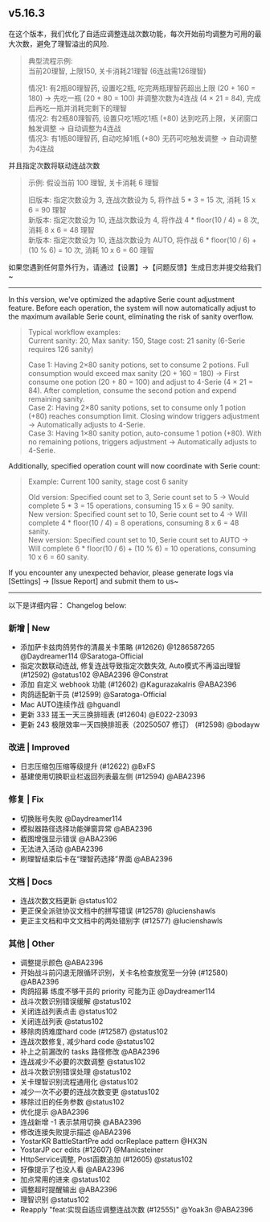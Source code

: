 ## v5.16.3

在这个版本，我们优化了自适应调整连战次数功能，每次开始前均调整为可用的最大次数，避免了理智溢出的风险.

> 典型流程示例:  
> 当前20理智, 上限150, 关卡消耗21理智 (6连战需126理智)  
> 
> 情况1: 有2瓶80理智药, 设置吃2瓶, 吃完两瓶理智药超出上限 (20 + 160 = 180) → 先吃一瓶 (20 + 80 = 100) 并调整次数为4连战 (4 × 21 = 84), 完成后再吃一瓶并消耗完剩下的理智  
> 情况2: 有2瓶80理智药, 设置只吃1瓶吃1瓶 (+80) 达到吃药上限，关闭窗口触发调整 → 自动调整为4连战  
> 情况3: 有1瓶80理智药, 自动吃掉1瓶 (+80) 无药可吃触发调整 → 自动调整为4连战

并且指定次数将联动连战次数

> 示例: 假设当前 100 理智, 关卡消耗 6 理智  
> 
> 旧版本: 指定次数设为 3, 连战次数设为 5, 将作战 5 * 3 = 15 次, 消耗 15 x 6 = 90 理智  
> 新版本: 指定次数设为 10, 连战次数设为 4, 将作战 4 * floor(10 / 4) = 8 次, 消耗 8 x 6 = 48 理智  
> 新版本: 指定次数设为 10, 连战次数设为 AUTO, 将作战 6 * floor(10 / 6) + (10 % 6) = 10 次, 消耗 10 x 6 = 60 理智  

如果您遇到任何意外行为，请通过【设置】→【问题反馈】生成日志并提交给我们~

----

In this version, we've optimized the adaptive Serie count adjustment feature. Before each operation, the system will now automatically adjust to the maximum available Serie count, eliminating the risk of sanity overflow.

> Typical workflow examples:  
> Current sanity: 20, Max sanity: 150, Stage cost: 21 sanity (6-Serie requires 126 sanity)  
> 
> Case 1: Having 2×80 sanity potions, set to consume 2 potions. Full consumption would exceed max sanity (20 + 160 = 180) → First consume one potion (20 + 80 = 100) and adjust to 4-Serie (4 × 21 = 84). After completion, consume the second potion and expend remaining sanity.  
> Case 2: Having 2×80 sanity potions, set to consume only 1 potion (+80) reaches consumption limit. Closing window triggers adjustment → Automatically adjusts to 4-Serie.  
> Case 3: Having 1×80 sanity potion, auto-consume 1 potion (+80). With no remaining potions, triggers adjustment → Automatically adjusts to 4-Serie.

Additionally, specified operation count will now coordinate with Serie count:

> Example: Current 100 sanity, stage cost 6 sanity  
> 
> Old version: Specified count set to 3, Serie count set to 5 → Would complete 5 * 3 = 15 operations, consuming 15 x 6 = 90 sanity.  
> New version: Specified count set to 10, Serie count set to 4 → Will complete 4 * floor(10 / 4) = 8 operations, consuming 8 x 6 = 48 sanity.  
> New version: Specified count set to 10, Serie count set to AUTO → Will complete 6 * floor(10 / 6) + (10 % 6) = 10 operations, consuming 10 x 6 = 60 sanity.  

If you encounter any unexpected behavior, please generate logs via [Settings] → [Issue Report] and submit them to us~

----

以下是详细内容： Changelog below:

### 新增 | New

* 添加萨卡兹肉鸽劳作的清晨关卡策略 (#12626) @1286587265 @Daydreamer114 @Saratoga-Official
* 指定次数联动连战, 修复连战导致指定次数失效, Auto模式不再溢出理智 (#12592) @status102 @ABA2396 @Constrat
* 添加 自定义 webhook 功能 (#12602) @KagurazakaIris @ABA2396
* 肉鸽适配新干员 (#12599) @Saratoga-Official
* Mac AUTO连续作战 @hguandl
* 更新 333 搓玉一天三换排班表 (#12604) @E022-23093
* 更新 243 极限效率一天四换排班表（20250507 修订） (#12598) @bodayw

### 改进 | Improved

* 日志压缩包压缩等级提升 (#12622) @BxFS
* 基建使用切换职业栏返回列表最左侧 (#12594) @ABA2396

### 修复 | Fix

* 切换账号失败 @Daydreamer114
* 模拟器路径选择功能弹窗异常 @ABA2396
* 截图增强显示错误 @ABA2396
* 无法进入活动 @ABA2396
* 刷理智结束后卡在“理智药选择”界面 @ABA2396

### 文档 | Docs

* 连战次数文档更新 @status102
* 更正保全派驻协议文档中的拼写错误 (#12578) @lucienshawls
* 更正主文档和中文文档中的两处错别字 (#12577) @lucienshawls

### 其他 | Other

* 调整提示颜色 @ABA2396
* 开始战斗前闪退无限循环识别，关卡名检查放宽至一分钟 (#12580) @ABA2396
* 肉鸽招募 练度不够干员的 priority 可能为正 @Daydreamer114
* 战斗次数识别错误缓解 @status102
* 关闭连战列表点击 @status102
* 关闭连战列表 @status102
* 移除肉鸽难度hard code (#12587) @status102
* 连战次数修复, 减少hard code @status102
* 补上之前漏改的 tasks 路径修改 @ABA2396
* 连战减少不必要的次数调整 @status102
* 战斗次数识别错误处理 @status102
* 关卡理智识别流程通用化 @status102
* 减少一次不必要的连战次数变更 @status102
* 移除过旧的任务参数 @status102
* 优化提示 @ABA2396
* 连战新增 -1 表示禁用切换 @ABA2396
* 修改连接失败提示描述 @ABA2396
* YostarKR BattleStartPre add ocrReplace pattern @HX3N
* YostarJP ocr edits (#12607) @Manicsteiner
* HttpService调整, Post函数追加 (#12605) @status102
* 好像提示了也没人看 @ABA2396
* 加点常用的进来 @status102
* 调整超时提醒输出 @ABA2396
* 理智识别 @status102
* Reapply "feat:实现自适应调整连战次数 (#12555)" @Yoak3n @ABA2396
